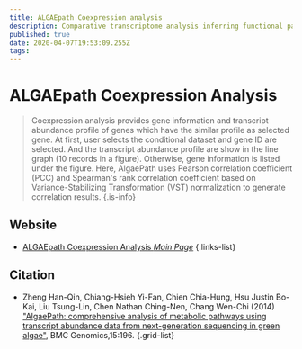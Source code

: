 ```yaml
---
title: ALGAEpath Coexpression analysis
description: Comparative transcriptome analysis inferring functional pathways for Green Algae 
published: true
date: 2020-04-07T19:53:09.255Z
tags: 
---
```


# ALGAEpath Coexpression Analysis

> Coexpression analysis provides gene information and transcript abundance profile of genes which have the similar profile as selected gene. At first, user selects the conditional dataset and gene ID are selected. And the transcript abundance profile are show in the line graph (10 records in a figure). Otherwise, gene information is listed under the figure.
&NewLine;
Here, AlgaePath uses Pearson correlation coefficient (PCC) and Spearman's rank correlation coefficient based on Variance-Stabilizing Transformation (VST) normalization to generate correlation results.
{.is-info}

## Website

- [ALGAEpath Coexpression Analysis *Main Page*](http://algaepath.itps.ncku.edu.tw/algae_path/coexpression_analysis.html)
{.links-list}

## Citation

- Zheng Han-Qin, Chiang-Hsieh Yi-Fan, Chien Chia-Hung, Hsu Justin Bo-Kai, Liu Tsung-Lin, Chen Nathan Ching-Nen, Chang Wen-Chi (2014) ["AlgaePath: comprehensive analysis of metabolic pathways using transcript abundance data from next-generation sequencing in green algae"](https://bmcgenomics.biomedcentral.com/articles/10.1186/1471-2164-15-196), BMC Genomics,15:196.
{.grid-list}